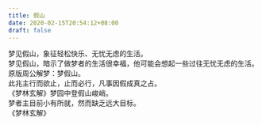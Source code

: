 ```yaml
---
title: 假山
date: 2020-02-15T20:54:12+08:00
draft: false
---
```


梦见假山，象征轻松快乐、无忧无虑的生活。<br>
梦见假山，暗示了做梦者的生活很幸福，他可能会想起一些过往无忧无虑的生活。<br>
原版周公解梦：梦假山。<br>
此兆主行而欲止，止而必行，凡事因假成真之占。<br>
《梦林玄解》梦园中登假山峻峭。<br>
梦者主目前小有所就，然而缺乏远大目标。<br>
《梦林玄解》